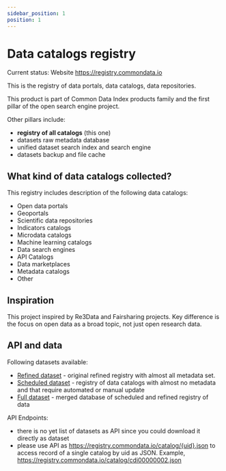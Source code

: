 ```yaml
---
sidebar_position: 1
position: 1
---
```

# Data catalogs registry

Current status: 
Website https://registry.commondata.io

This is the registry of data portals, data catalogs, data repositories.


This product is part of Common Data Index products family and the first pillar of the open search engine project. 

Other pillars include:
* **registry of all catalogs** (this one)
* datasets raw metadata database
* unified dataset search index and search engine
* datasets backup and file cache

## What kind of data catalogs collected?

This registry includes description of the following data catalogs:
* Open data portals
* Geoportals
* Scientific data repositories
* Indicators catalogs
* Microdata catalogs
* Machine learning catalogs
* Data search engines
* API Catalogs
* Data marketplaces
* Metadata catalogs
* Other 

## Inspiration

This project inspired by Re3Data and Fairsharing projects. Key difference is the focus on open data as a broad topic, not just open research data.


## API and data

Following datasets available:
* [Refined dataset](https://github.com/commondataio/dataportals-registry/raw/main/data/datasets/catalogs.jsonl) - original refined registry with almost all metadata set. 
* [Scheduled dataset](https://github.com/commondataio/dataportals-registry/raw/main/data/datasets/scheduled.jsonl) - registry of data catalogs with almost no metadata and that require automated or manual update
* [Full dataset](https://github.com/commondataio/dataportals-registry/raw/main/data/datasets/full.jsonl) - merged database of scheduled and refined registry of data

API Endpoints:
* there is no yet list of datasets as API since you could download it directly as dataset
* please use API as https://registry.commondata.io/catalog/{uid}.json to access record of a single catalog by uid as JSON. Example, https://registry.commondata.io/catalog/cdi00000002.json




